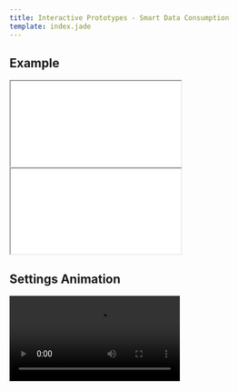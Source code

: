 ```yaml
---
title: Interactive Prototypes - Smart Data Consumption
template: index.jade
---
```


## Example

<iframe class="prototype prototype-fxos" src="prototypes/index.html"></iframe>

<iframe class="prototype prototype-fxos" src="prototypes/index-multi.html#SIM1"></iframe>

## Settings Animation

<video src="video/settings.webm" autoplay loop></video>
